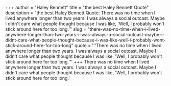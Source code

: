 +++
author = "Haley Bennett"
title = "the best Haley Bennett Quote"
description = "the best Haley Bennett Quote: There was no time when I lived anywhere longer than two years. I was always a social outcast. Maybe I didn't care what people thought because I was like, 'Well, I probably won't stick around here for too long.'"
slug = "there-was-no-time-when-i-lived-anywhere-longer-than-two-years-i-was-always-a-social-outcast-maybe-i-didnt-care-what-people-thought-because-i-was-like-well-i-probably-wont-stick-around-here-for-too-long"
quote = '''There was no time when I lived anywhere longer than two years. I was always a social outcast. Maybe I didn't care what people thought because I was like, 'Well, I probably won't stick around here for too long.'''
+++
There was no time when I lived anywhere longer than two years. I was always a social outcast. Maybe I didn't care what people thought because I was like, 'Well, I probably won't stick around here for too long.'
